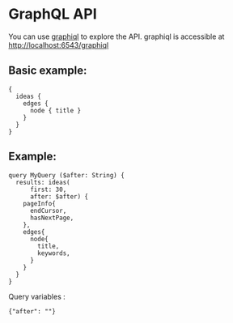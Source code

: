 # GraphQL API

You can use [graphiql](https://github.com/graphql/graphiql) to explore the API.
graphiql is accessible at [http://localhost:6543/graphiql](http://localhost:6543/graphiql)

## Basic example:

    {
      ideas {
        edges {
          node { title }
        }
      }
    }

## Example:

    query MyQuery ($after: String) {
      results: ideas(
          first: 30,
          after: $after) {
        pageInfo{
          endCursor,
          hasNextPage,
        },
        edges{
          node{
            title,
            keywords,
          }
        }
      }
    }

Query variables :

    {"after": ""}
